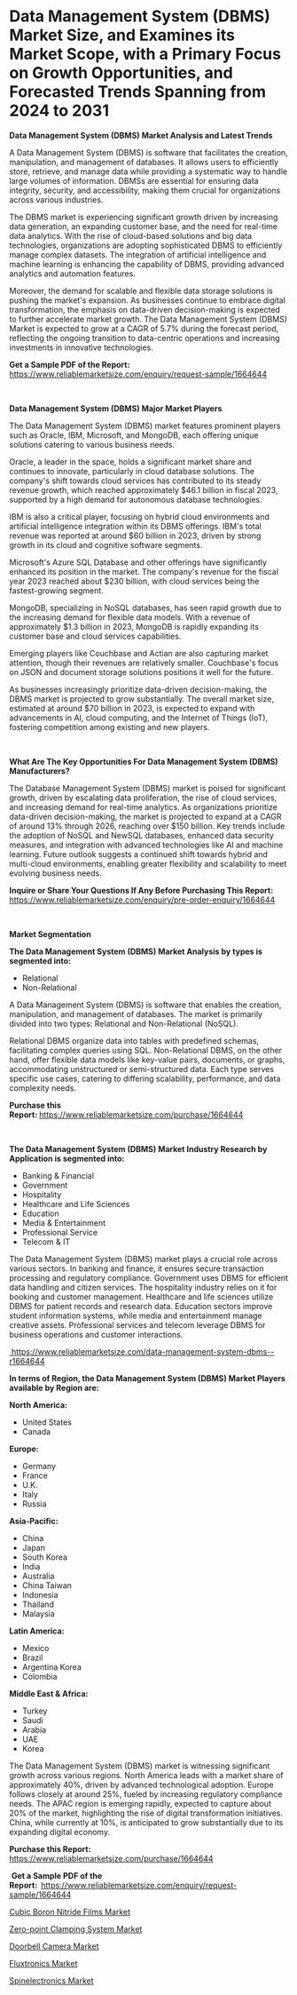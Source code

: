 <p><h1>Data Management System (DBMS) Market Size, and Examines its Market Scope, with a Primary Focus on Growth Opportunities, and Forecasted Trends Spanning from 2024 to 2031</h1></p><p><strong>Data Management System (DBMS) Market Analysis and Latest Trends</strong></p>
<p><p>A Data Management System (DBMS) is software that facilitates the creation, manipulation, and management of databases. It allows users to efficiently store, retrieve, and manage data while providing a systematic way to handle large volumes of information. DBMSs are essential for ensuring data integrity, security, and accessibility, making them crucial for organizations across various industries.</p><p>The DBMS market is experiencing significant growth driven by increasing data generation, an expanding customer base, and the need for real-time data analytics. With the rise of cloud-based solutions and big data technologies, organizations are adopting sophisticated DBMS to efficiently manage complex datasets. The integration of artificial intelligence and machine learning is enhancing the capability of DBMS, providing advanced analytics and automation features.</p><p>Moreover, the demand for scalable and flexible data storage solutions is pushing the market's expansion. As businesses continue to embrace digital transformation, the emphasis on data-driven decision-making is expected to further accelerate market growth. The Data Management System (DBMS) Market is expected to grow at a CAGR of 5.7% during the forecast period, reflecting the ongoing transition to data-centric operations and increasing investments in innovative technologies.</p></p>
<p><strong>Get a Sample PDF of the Report:&nbsp;</strong> <a href="https://www.reliablemarketsize.com/enquiry/request-sample/1664644?utm_campaign=1262&utm_medium=2&utm_source=Github&utm_content=ia&utm_term=28092024&utm_id=data-management-system-dbms">https://www.reliablemarketsize.com/enquiry/request-sample/1664644</a></p>
<p>&nbsp;</p>
<p><strong>Data Management System (DBMS) Major Market Players</strong></p>
<p><p>The Data Management System (DBMS) market features prominent players such as Oracle, IBM, Microsoft, and MongoDB, each offering unique solutions catering to various business needs. </p><p>Oracle, a leader in the space, holds a significant market share and continues to innovate, particularly in cloud database solutions. The company's shift towards cloud services has contributed to its steady revenue growth, which reached approximately $46.1 billion in fiscal 2023, supported by a high demand for autonomous database technologies.</p><p>IBM is also a critical player, focusing on hybrid cloud environments and artificial intelligence integration within its DBMS offerings. IBM's total revenue was reported at around $60 billion in 2023, driven by strong growth in its cloud and cognitive software segments.</p><p>Microsoft's Azure SQL Database and other offerings have significantly enhanced its position in the market. The company's revenue for the fiscal year 2023 reached about $230 billion, with cloud services being the fastest-growing segment.</p><p>MongoDB, specializing in NoSQL databases, has seen rapid growth due to the increasing demand for flexible data models. With a revenue of approximately $1.3 billion in 2023, MongoDB is rapidly expanding its customer base and cloud services capabilities.</p><p>Emerging players like Couchbase and Actian are also capturing market attention, though their revenues are relatively smaller. Couchbase's focus on JSON and document storage solutions positions it well for the future.</p><p>As businesses increasingly prioritize data-driven decision-making, the DBMS market is projected to grow substantially. The overall market size, estimated at around $70 billion in 2023, is expected to expand with advancements in AI, cloud computing, and the Internet of Things (IoT), fostering competition among existing and new players.</p></p>
<p>&nbsp;</p>
<p><strong>What Are The Key Opportunities For Data Management System (DBMS) Manufacturers?</strong></p>
<p><p>The Database Management System (DBMS) market is poised for significant growth, driven by escalating data proliferation, the rise of cloud services, and increasing demand for real-time analytics. As organizations prioritize data-driven decision-making, the market is projected to expand at a CAGR of around 13% through 2026, reaching over $150 billion. Key trends include the adoption of NoSQL and NewSQL databases, enhanced data security measures, and integration with advanced technologies like AI and machine learning. Future outlook suggests a continued shift towards hybrid and multi-cloud environments, enabling greater flexibility and scalability to meet evolving business needs.</p></p>
<p><strong>Inquire or Share Your Questions If Any Before Purchasing This Report:</strong> <a href="https://www.reliablemarketsize.com/enquiry/pre-order-enquiry/1664644?utm_campaign=1262&utm_medium=2&utm_source=Github&utm_content=ia&utm_term=28092024&utm_id=data-management-system-dbms">https://www.reliablemarketsize.com/enquiry/pre-order-enquiry/1664644</a></p>
<p>&nbsp;</p>
<p><strong>Market Segmentation</strong></p>
<p><strong>The Data Management System (DBMS) Market Analysis by types is segmented into:</strong></p>
<p><ul><li>Relational</li><li>Non-Relational</li></ul></p>
<p><p>A Data Management System (DBMS) is software that enables the creation, manipulation, and management of databases. The market is primarily divided into two types: Relational and Non-Relational (NoSQL). </p><p>Relational DBMS organize data into tables with predefined schemas, facilitating complex queries using SQL. Non-Relational DBMS, on the other hand, offer flexible data models like key-value pairs, documents, or graphs, accommodating unstructured or semi-structured data. Each type serves specific use cases, catering to differing scalability, performance, and data complexity needs.</p></p>
<p><strong>Purchase this Report:&nbsp;</strong><a href="https://www.reliablemarketsize.com/purchase/1664644?utm_campaign=1262&utm_medium=2&utm_source=Github&utm_content=ia&utm_term=28092024&utm_id=data-management-system-dbms">https://www.reliablemarketsize.com/purchase/1664644</a></p>
<p>&nbsp;</p>
<p><strong>The Data Management System (DBMS) Market Industry Research by Application is segmented into:</strong></p>
<p><ul><li>Banking & Financial</li><li>Government</li><li>Hospitality</li><li>Healthcare and Life Sciences</li><li>Education</li><li>Media & Entertainment</li><li>Professional Service</li><li>Telecom & IT</li></ul></p>
<p><p>The Data Management System (DBMS) market plays a crucial role across various sectors. In banking and finance, it ensures secure transaction processing and regulatory compliance. Government uses DBMS for efficient data handling and citizen services. The hospitality industry relies on it for booking and customer management. Healthcare and life sciences utilize DBMS for patient records and research data. Education sectors improve student information systems, while media and entertainment manage creative assets. Professional services and telecom leverage DBMS for business operations and customer interactions.</p></p>
<p><a href="https://www.reliablemarketsize.com/data-management-system-dbms--r1664644?utm_campaign=1262&utm_medium=2&utm_source=Github&utm_content=ia&utm_term=28092024&utm_id=data-management-system-dbms">&nbsp;https://www.reliablemarketsize.com/data-management-system-dbms--r1664644</a></p>
<p><strong>In terms of Region, the Data Management System (DBMS) Market Players available by Region are:</strong></p>
<p>
    <p> <strong> North America: </strong>
        <ul>
            <li>United States</li>
            <li>Canada</li>
        </ul>
        </p> 
    <p> <strong> Europe: </strong>
        <ul>
            <li>Germany</li>
            <li>France</li>
            <li>U.K.</li>
            <li>Italy</li>
            <li>Russia</li>
        </ul>
        </p> 
    <p> <strong> Asia-Pacific: </strong>
        <ul>
            <li>China</li>
            <li>Japan</li>
            <li>South Korea</li>
            <li>India</li>
            <li>Australia</li>
            <li>China Taiwan</li>
            <li>Indonesia</li>
            <li>Thailand</li>
            <li>Malaysia</li>
        </ul>
        </p> 
    <p> <strong> Latin America: </strong>
        <ul>
            <li>Mexico</li>
            <li>Brazil</li>
            <li>Argentina Korea</li>
            <li>Colombia</li>
        </ul>
        </p> 
    <p> <strong> Middle East & Africa: </strong>
        <ul>
            <li>Turkey</li>
            <li>Saudi</li>
            <li>Arabia</li>
            <li>UAE</li>
            <li>Korea</li>
        </ul>
    </p>
    </p>
<p><p>The Data Management System (DBMS) market is witnessing significant growth across various regions. North America leads with a market share of approximately 40%, driven by advanced technological adoption. Europe follows closely at around 25%, fueled by increasing regulatory compliance needs. The APAC region is emerging rapidly, expected to capture about 20% of the market, highlighting the rise of digital transformation initiatives. China, while currently at 10%, is anticipated to grow substantially due to its expanding digital economy.</p></p>
<p><strong>Purchase this Report: </strong><a href="https://www.reliablemarketsize.com/purchase/1664644?utm_campaign=1262&utm_medium=2&utm_source=Github&utm_content=ia&utm_term=28092024&utm_id=data-management-system-dbms">https://www.reliablemarketsize.com/purchase/1664644</a></p>
<p>&nbsp;<strong>Get a Sample PDF of the Report:&nbsp;&nbsp;</strong><a href="https://www.reliablemarketsize.com/enquiry/request-sample/1664644?utm_campaign=1262&utm_medium=2&utm_source=Github&utm_content=ia&utm_term=28092024&utm_id=data-management-system-dbms">https://www.reliablemarketsize.com/enquiry/request-sample/1664644</a></p>
<p><strong></strong></p>
<p><p><a href="https://github.com/sofayahoo2023/Market-Research-Report-List-6/blob/main/cubic-boron-nitride-films-market.md?utm_campaign=1262&utm_medium=2&utm_source=Github&utm_content=ia&utm_term=28092024&utm_id=data-management-system-dbms">Cubic Boron Nitride Films Market</a></p><p><a href="https://www.linkedin.com/pulse/zero-point-clamping-system-market2024-2031-industry-insights-h2vcf?utm_campaign=1262&utm_medium=2&utm_source=Github&utm_content=ia&utm_term=28092024&utm_id=data-management-system-dbms">Zero-point Clamping System Market</a></p><p><a href="https://www.linkedin.com/pulse/doorbell-camera-market-global-regional-analysis-focus-kx3hf?utm_campaign=1262&utm_medium=2&utm_source=Github&utm_content=ia&utm_term=28092024&utm_id=data-management-system-dbms">Doorbell Camera Market</a></p><p><a href="https://issuu.com/reportprime-2/docs/fluxtronics-market-size-2030.pptx_510ca5e42a0fa0?utm_campaign=1262&utm_medium=2&utm_source=Github&utm_content=ia&utm_term=28092024&utm_id=data-management-system-dbms">Fluxtronics Market</a></p><p><a href="https://issuu.com/reportprime-2/docs/spinelectronics-market-size-2030.pp_13c0a62c247213?utm_campaign=1262&utm_medium=2&utm_source=Github&utm_content=ia&utm_term=28092024&utm_id=data-management-system-dbms">Spinelectronics Market</a></p></p>